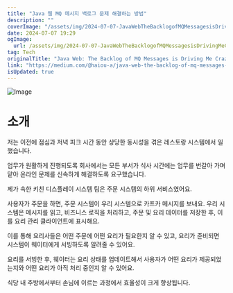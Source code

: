 ```yaml
---
title: "Java 웹 MQ 메시지 백로그 문제 해결하는 방법"
description: ""
coverImage: "/assets/img/2024-07-07-JavaWebTheBacklogofMQMessagesisDrivingMeCrazy_0.png"
date: 2024-07-07 19:29
ogImage:
  url: /assets/img/2024-07-07-JavaWebTheBacklogofMQMessagesisDrivingMeCrazy_0.png
tag: Tech
originalTitle: "Java Web: The Backlog of MQ Messages is Driving Me Crazy"
link: "https://medium.com/@haiou-a/java-web-the-backlog-of-mq-messages-is-driving-me-crazy-7e4d04aa8d1d"
isUpdated: true
---
```


![Image](/assets/img/2024-07-07-JavaWebTheBacklogofMQMessagesisDrivingMeCrazy_0.png)

# 소개

저는 이전에 점심과 저녁 피크 시간 동안 상당한 동시성을 겪은 레스토랑 시스템에서 일했습니다.

업무가 원활하게 진행되도록 회사에서는 모든 부서가 식사 시간에는 업무를 번갈아 가며 맡아 온라인 문제를 신속하게 해결하도록 요구했습니다.

<!-- seedividend - 사각형 -->

<ins class="adsbygoogle"
     style="display:block"
     data-ad-client="ca-pub-4877378276818686"
     data-ad-slot="1898504329"
     data-ad-format="auto"
     data-full-width-responsive="true"></ins>

<script>
     (adsbygoogle = window.adsbygoogle || []).push({});
</script>

제가 속한 키친 디스플레이 시스템 팀은 주문 시스템의 하위 서비스였어요.

사용자가 주문을 하면, 주문 시스템이 우리 시스템으로 카프카 메시지를 보내요. 우리 시스템은 메시지를 읽고, 비즈니스 로직을 처리하고, 주문 및 요리 데이터를 저장한 후, 이를 요리 관리 클라이언트에 표시해요.

이를 통해 요리사들은 어떤 주문에 어떤 요리가 필요한지 알 수 있고, 요리가 준비되면 시스템이 웨이터에게 서빙하도록 알려줄 수 있어요.

요리를 서빙한 후, 웨이터는 요리 상태를 업데이트해서 사용자가 어떤 요리가 제공되었는지와 어떤 요리가 아직 처리 중인지 알 수 있어요.

<!-- seedividend - 사각형 -->

<ins class="adsbygoogle"
     style="display:block"
     data-ad-client="ca-pub-4877378276818686"
     data-ad-slot="1898504329"
     data-ad-format="auto"
     data-full-width-responsive="true"></ins>

<script>
     (adsbygoogle = window.adsbygoogle || []).push({});
</script>

식당 내 주방에서부터 손님에 이르는 과정에서 효율성이 크게 향상됩니다.
